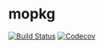# mopkg

[![Build Status](https://travis-ci.com/romankarski/mopkg.jl.svg?branch=master)](https://travis-ci.com/romankarski/mopkg.jl)
[![Codecov](https://codecov.io/gh/romankarski/mopkg.jl/branch/master/graph/badge.svg)](https://codecov.io/gh/romankarski/mopkg.jl)
